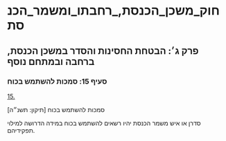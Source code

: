 # חוק_משכן_הכנסת,_רחבתו_ומשמר_הכנסת

## פרק ג׳: הבטחת החסינות והסדר במשכן הכנסת, ברחבה ובמתחם נוסף

### סעיף 15: סמכות להשתמש בכוח

[15.](https://he.wikisource.org/wiki/חוק_משכן_הכנסת,_רחבתו_ומשמר_הכנסת#s_yp_15)

סמכות להשתמש בכוח [תיקון: תשנ״ה]

סדרן או איש משמר הכנסת יהיו רשאים להשתמש בכוח במידה הדרושה למילוי תפקידיהם.